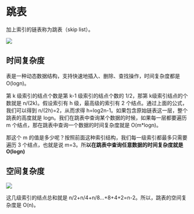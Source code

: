 # 跳表

加上索引的链表称为跳表（skip list）。

<img src="https://static001.geekbang.org/resource/image/d0/0c/d03bef9a64a0368e6a0d23ace8bd450c.jpg">

## 时间复杂度

表是一种动态数据结构，支持快速地插入、删除、查找操作，时间复杂度都是 O(logn)。



第 k 级索引的结点个数是第 k-1 级索引的结点个数的 1/2，那第 k级索引结点的个数就是 n/(2k)。假设索引有 h 级，最高级的索引有 2 个结点。通过上面的公式，我们可以得到 n/(2h)=2，从而求得 h=log2n-1。如果包含原始链表这一层，整个跳表的高度就是 logn。我们在跳表中查询某个数据的时候，如果每一层都要遍历 m 个结点，那在跳表中查询一个数据的时间复杂度就是 O(m*logn)。

那这个 m 的值是多少呢？按照前面这种索引结构，我们每一级索引都最多只需要遍历 3 个结点，也就是说 m=3。所**以在跳表中查询任意数据的时间复杂度就是 O(logn)**



## 空间复杂度

<img src="https://static001.geekbang.org/resource/image/10/55/100e9d6e5abeaae542cf7841be3f8255.jpg">

这几级索引的结点总和就是 n/2+n/4+n/8…+8+4+2=n-2。所以，跳表的空间复杂度是 O(n)。